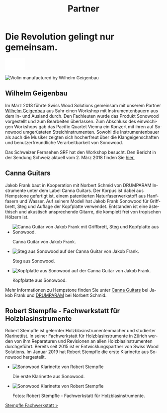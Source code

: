 ﻿---
lang: de
title: 'Partner'
order: 4
---

<div class="full-width-kenburns">
<div class="wrap-bg-image">

# Die Revolution gelingt nur gemeinsam.

![arrow down](/assets/images/arrow-d-white.svg)
</div>
<img srcset="/assets/images/Partner_1_Wilhelm_Tropical_Wood_Tropenholz_Ersatz_Replacement_Alternative_Swiss_Ebony_Ebenholz_Palisander_Holz_Experten_SwissWoodSolutions_Klimaschutz_ETH_Zuerich.jpg"
     src="/assets/images/partner_wilhelm_2x.jpg" alt="Violin manufactured by Wilhelm Geigenbau">
</div>

<div class="full-width">
<div class="wrap">


## Wilhelm Geigenbau

Im März 2018 führte Swiss Wood Solutions gemeinsam mit unserem Partner [Wilhelm Geigenbau](http://www.wilhelm-geigenbau.ch/index.php?id=2399) aus Suhr einen Workshop mit Instrumentenbauern aus dem In- und Ausland durch. Den Fachleuten wurde das Produkt Sonowood vorgestellt und zum Bearbeiten überlassen. Zum Abschluss des einwöchigen Workshops gab das Pacific Quartet Vienna ein Konzert mit ihren auf Sonowood umgerüsteten Streichinstrumenten. Sowohl die Instrumentenbauer als auch die Musiker zeigten sich hocherfreut über die Klangeigenschaften und benutzerfreundliche Verarbeitbarkeit von Sonowood.


Das Schweizer Fernsehen SRF hat den Workshop besucht. Den Bericht in der Sendung Schweiz aktuell vom 2. März 2018 finden Sie [hier.](/de/media/)

</div>
</div>

<div class="full-width-grey">
<div class="wrap -cols3">

## Canna Guitars

Jakob Frank baut in Kooperation mit Norbert Schmid von DRUMPARAM Instrumente unter dem Label Canna Guitars. Der Korpus ist dabei aus Hempstone gefertigt ist, einem patentierten Naturfaserwerkstoff aus Hanffasern und Wasser. Auf seinem Modell hat Jakob Frank Sonowood für Griffbrett, Steg und Auflage der Kopfplatte verwendet. Entstanden ist eine ästethisch und akustisch ansprechende Gitarre, die komplett frei von tropischen Hölzern ist.  

  - <img srcset="/assets/images/cannaguitar_ganzeGitarre.jpg"
     src="/assets/images/cannaguitar_ganzeGitarre.jpg" alt="Canna Guitar von Jakob Frank mit Griffbrett, Steg und Kopfplatte aus Sonowood.">
	<figcaption>Canna Guitar von Jakob Frank.</figcaption>

  - <img srcset="/assets/images/Cannaguitar_Steg.jpg"
     src="/assets/images/Cannaguitar_Steg.jpg" alt="Steg aus Sonowood auf der Canna Guitar von Jakob Frank.">
	<figcaption>Steg aus Sonowood.</figcaption>

  - <img srcset="/assets/images/cannaguitar_kopfplatte.jpg"
     src="/assets/images/cannaguitar_kopfplatte.jpg" alt="Kopfplatte aus Sonowood auf der Canna Guitar von Jakob Frank.">
	<figcaption>Kopfplatte aus Sonowood.</figcaption>

Mehr Informationen zu Hempstone finden Sie unter [Canna Guitars](https://www.cannaguitars.com) bei Jakob Frank und [DRUMPARAM](http://www.drumparam.at) bei Norbert Schmid.

</div>
</div>

<div class="full-width-red">
<div class="wrap -cols2">

## Robert Stempfle - Fachwerkstatt für Holzblasinstrumente

Robert Stempfle ist gelernter Holzblasinstrumentenmacher und studierter Klarinettist. In seiner Fachwerkstatt für Holzblasinstrumente in Zürich werden von ihm Reparaturen und Revisionen an allen Holzblasinstrumenten durchgeführt. Bereits seit 2015 ist er Entwicklungspartner von Swiss Wood Solutions. Im Januar 2019 hat Robert Stempfle die erste Klarinette aus Sonowood hergestellt.

- <img srcset="/assets/images/Partner_9_Klarinette_Sonowood_Tropical_Wood_Tropenholz_Ersatz_Replacement_Alternative_Swiss_Ebony_Ebenholz_Holz_Experten_SwissWoodSolutions.jpg"
     src="/assets/images/Partner_9_Klarinette_Sonowood_Tropical_Wood_Tropenholz_Ersatz_Replacement_Alternative_Swiss_Ebony_Ebenholz_Holz_Experten_SwissWoodSolutions.jpg" alt="Sonowood Klarinette von Robert Stempfle">
	<figcaption>Die erste Klarinette aus Sonowood.</figcaption>

- <img srcset="/assets/images/Partner_10_Klarinette_Sonowood_Tropical_Wood_Tropenholz_Ersatz_Replacement_Alternative_Swiss_Ebony_Ebenholz_Holz_Experten_SwissWoodSolutions.jpg"
     src="/assets/images/Partner_10_Klarinette_Sonowood_Tropical_Wood_Tropenholz_Ersatz_Replacement_Alternative_Swiss_Ebony_Ebenholz_Holz_Experten_SwissWoodSolutions.jpg" alt="Sonowood Klarinette von Robert Stempfle">
	<figcaption>Fotos: Robert Stempfle - Fachwerkstatt für Holzblasinstrumente.</figcaption>

<a class="btn -red" href="https://stempfle.ch" target="_blank">Stempfle Fachwerkstatt ></a>

</div>
</div>

